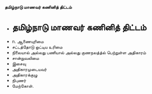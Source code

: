 **தமிழ்நாடு மாணவர் கணினித் திட்டம்**
- # தமிழ்நாடு மாணவர் கணினித் திட்டம்
- n. ஆணையுரிமை
- சட்டத்தோடு ஒட்டிய உரிமை
- நிலையால் அல்லது பணியால் அல்லது குணநலத்த்ல் பெற்றுள்ள அதிகாரம்
- சான்றுவலிமை
- இசைவு
- அதிகாரமுடையவர்
- அதிகாரக்குழு
- நிபுணர்
- மேற்கோள்.


